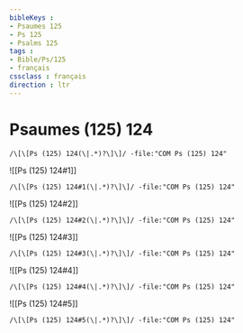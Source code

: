 ```yaml
---
bibleKeys : 
- Psaumes 125
- Ps 125
- Psalms 125
tags : 
- Bible/Ps/125
- français
cssclass : français
direction : ltr
---
```


# Psaumes (125) 124

```query
/\[\[Ps (125) 124(\|.*)?\]\]/ -file:"COM Ps (125) 124"
```



![[Ps (125) 124#1]]

```query
/\[\[Ps (125) 124#1(\|.*)?\]\]/ -file:"COM Ps (125) 124"
```

![[Ps (125) 124#2]]

```query
/\[\[Ps (125) 124#2(\|.*)?\]\]/ -file:"COM Ps (125) 124"
```

![[Ps (125) 124#3]]

```query
/\[\[Ps (125) 124#3(\|.*)?\]\]/ -file:"COM Ps (125) 124"
```

![[Ps (125) 124#4]]

```query
/\[\[Ps (125) 124#4(\|.*)?\]\]/ -file:"COM Ps (125) 124"
```

![[Ps (125) 124#5]]

```query
/\[\[Ps (125) 124#5(\|.*)?\]\]/ -file:"COM Ps (125) 124"
```

